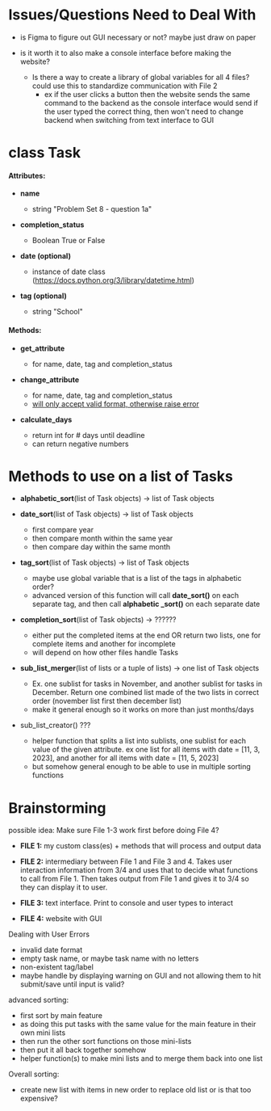 # Issues/Questions Need to Deal With

* is Figma to figure out GUI necessary or not? maybe just draw on paper

* is it worth it to also make a console interface before making the website?
    * Is there a way to create a library of global variables for all 4 files? could use this to standardize communication with File 2
      - ex if the user clicks a button then the website sends the same command to the backend as the console interface would send if the user typed the correct thing, then won't need to change backend when switching from text interface to GUI
  
# class Task

#### Attributes:

* **name**
  * string "Problem Set 8 - question 1a"

* **completion_status**
  * Boolean True or False

* **date (optional)**
  
  * instance of date class (<https://docs.python.org/3/library/datetime.html>)

* **tag (optional)**
  * string "School"

#### Methods:
* **get_attribute**
  * for name, date, tag and completion_status

* **change_attribute**
  * for name, date, tag and completion_status
  * <u>will only accept valid format, otherwise raise error</u>

* **calculate_days**
  * return int for # days until deadline
  * can return negative numbers

# Methods to use on a list of Tasks

- **alphabetic_sort**(list of Task objects) -> list of Task objects

- **date_sort**(list of Task objects) -> list of Task objects
  - first compare year
  - then compare month within the same year
  - then compare day within the same month

- **tag_sort**(list of Task objects) -> list of Task objects
  - maybe use global variable that is a list of the tags in alphabetic order?
  - advanced version of this function will call **date_sort()** on each separate tag, and then call **alphabetic _sort()** on each separate date

- **completion_sort**(list of Task objects) -> ??????
  - either put the completed items at the end OR return two lists, one for complete items and another for incomplete
  - will depend on how other files handle Tasks

- **sub_list_merger**(list of lists or a tuple of lists) -> one list of Task objects
  - Ex. one sublist for tasks in November, and another sublist for tasks in December. Return one combined list made of the two lists in correct order (november list first then december list)
  - make it general enough so it works on more than just months/days

- sub_list_creator() ???
  - helper function that splits a list into sublists, one sublist for each value of the given attribute. ex one list for all items with date = [11, 3, 2023], and another for all items with date = [11, 5, 2023]
  - but somehow general enough to be able to use in multiple sorting functions


# Brainstorming

possible idea: Make sure File 1-3 work first before doing File 4?
* **FILE 1:** my custom class(es) + methods that will process and output data

* **FILE 2:** intermediary between File 1 and File 3 and 4. Takes user interaction information from 3/4 and uses that to decide what functions to call from File 1. Then takes output from File 1 and gives it to 3/4 so they can display it to user.

* **FILE 3:** text interface. Print to console and user types to interact

* **FILE 4:** website with GUI

Dealing with User Errors
  * invalid date format
  * empty task name, or maybe task name with no letters
  * non-existent tag/label
  * maybe handle by displaying warning on GUI and not allowing them to hit submit/save until input is valid?

advanced sorting:
* first sort by main feature
* as doing this put tasks with the same value for the main feature in their own mini lists
* then run the other sort functions on those mini-lists
* then put it all back together somehow
* helper function(s) to make mini lists and to merge them back into one list

Overall sorting:
* create new list with items in new order to replace old list or is that too expensive?
